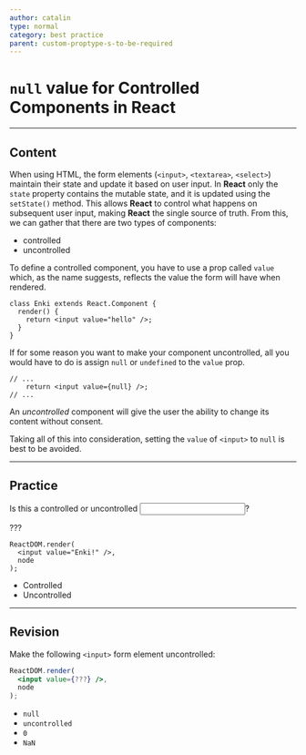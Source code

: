 ```yaml
---
author: catalin
type: normal
category: best practice
parent: custom-proptype-s-to-be-required
---
```


# `null` value for Controlled Components in React


---

## Content

When using HTML, the form elements (`<input>`, `<textarea>`, `<select>`) maintain their state and update it based on user input. In **React** only the `state` property contains the mutable state, and it is updated using the `setState()` method. This allows **React** to control what happens on subsequent user input, making **React** the single source of truth. From this, we can gather that there are two types of components:

- controlled
- uncontrolled

To define a controlled component, you have to use a prop called `value` which, as the name suggests, reflects the value the form will have when rendered.

```plain-text
class Enki extends React.Component {
  render() {
    return <input value="hello" />;
  }
}
```

If for some reason you want to make your component uncontrolled, all you would have to do is assign `null` or `undefined` to the `value` prop.

```plain-text
// ...
    return <input value={null} />;
// ...
```

An *uncontrolled* component will give the user the ability to change its content without consent.

Taking all of this into consideration, setting the `value` of `<input>` to `null` is best to be avoided.


---

## Practice

Is this a controlled or uncontrolled <input>? 

???

```plain-text
ReactDOM.render(
  <input value="Enki!" />,
  node
);
```

- Controlled
- Uncontrolled


---

## Revision

Make the following `<input>` form element uncontrolled:

```jsx
ReactDOM.render(
  <input value={???} />,
  node
);
```

- `null`
- `uncontrolled`
- `0`
- `NaN`
